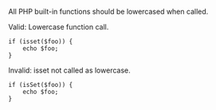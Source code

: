 All PHP built-in functions should be lowercased when called.

Valid: Lowercase function call.
```
if (isset($foo)) {
    echo $foo;
}
```

Invalid: isset not called as lowercase.
```
if (isSet($foo)) {
    echo $foo;
}
```
